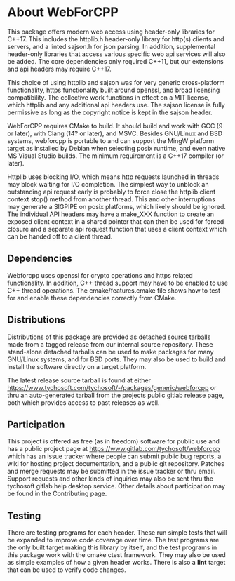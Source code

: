 # About WebForCPP

This package offers modern web access using header-only libraries for C++17.
This includes the httplib.h header-only library for http(s) clients and
servers, and a linted sajson.h for json parsing. In addition, supplemental
header-only libraries that access various specific web api services will also
be added. The core dependencies only required C++11, but our extensions and
api headers may require C++17.

This choice of using httplib and sajson was for very generic cross-platform
functionality, https functionality built around openssl, and broad licensing
compatibility. The collective work functions in effect on a MIT license, which
httplib and any additional api headers use. The sajson license is fully
permissive as long as the copyright notice is kept in the sajson header.

WebForCPP requires CMake to build. It should build and work with GCC (9 or
later), with Clang (14? or later), and MSVC.  Besides GNU/Linux and BSD
systems, webforcpp is portable to and can support the MingW platform target as
installed by Debian when selecting posix runtime, and even native MS Visual
Studio builds. The minimum requirement is a C++17 compiler (or later).

Httplib uses blocking I/O, which means http requests launched in threads may
block waiting for I/O completion. The simplest way to unblock an outstanding
api request early is probably to force close the httplib client context stop()
method from another thread. This and other interruptions may generate a SIGPIPE
on posix platforms, which likely should be ignored. The individual API headers
may have a make\_XXX function to create an exposed client context in a shared
pointer that can then be used for forced closure and a separate api request
function that uses a client context which can be handed off to a client thread.

## Dependencies

Webforcpp uses openssl for crypto operations and https related functionality.
In addition, C++ thread support may have to be enabled to use C++ thread
operations. The cmake/features.cmake file shows how to test for and enable
these dependencies correctly from CMake.

## Distributions

Distributions of this package are provided as detached source tarballs made
from a tagged release from our internal source repository. These stand-alone
detached tarballs can be used to make packages for many GNU/Linux systems, and
for BSD ports. They may also be used to build and install the software directly
on a target platform.

The latest release source tarball is found at either
https://www.tychosoft.com/tychosoft/-/packages/generic/webforcpp or thru an
auto-generated tarball from the projects public gitlab release page, both which
provides access to past releases as well.

## Participation

This project is offered as free (as in freedom) software for public use and has
a public project page at https://www.gitlab.com/tychosoft/webforcpp which has
an issue tracker where people can submit public bug reports, a wiki for hosting
project documentation, and a public git repository. Patches and merge
requests may be submitted in the issue tracker or thru email. Support requests
and other kinds of inquiries may also be sent thru the tychosoft gitlab help
desktop service. Other details about participation may be found in the
Contributing page.

## Testing

There are testing programs for each header. These run simple tests that will be
expanded to improve code coverage over time. The test programs are the only
built target making this library by itself, and the test programs in this
package work with the cmake ctest framework. They may also be used as simple
examples of how a given header works. There is also a **lint** target that can
be used to verify code changes.
